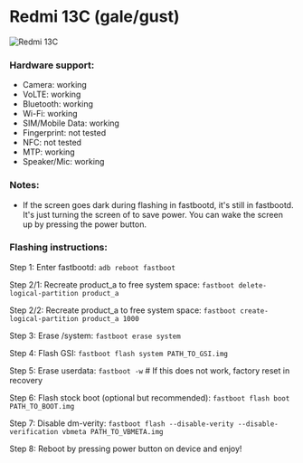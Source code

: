 # Redmi 13C (gale/gust)
![Redmi 13C](https://fdn2.gsmarena.com/vv/bigpic/xiaomi-redmi-13c.jpg)

### Hardware support:
- Camera: working
- VoLTE: working
- Bluetooth: working
- Wi-Fi: working
- SIM/Mobile Data: working
- Fingerprint: not tested
- NFC: not tested
- MTP: working
- Speaker/Mic: working

### Notes:
- If the screen goes dark during flashing in fastbootd, it's still in fastbootd. It's just turning the screen of to save power. You can wake the screen up by pressing the power button.

### Flashing instructions:

Step 1: Enter fastbootd: `adb reboot fastboot`

Step 2/1: Recreate product_a to free system space: `fastboot delete-logical-partition product_a`

Step 2/2: Recreate product_a to free system space: `fastboot create-logical-partition product_a 1000`

Step 3: Erase /system: `fastboot erase system`

Step 4: Flash GSI: `fastboot flash system PATH_TO_GSI.img`

Step 5: Erase userdata: `fastboot -w` # If this does not work, factory reset in recovery

Step 6: Flash stock boot (optional but recommended): `fastboot flash boot PATH_TO_BOOT.img`

Step 7: Disable dm-verity: `fastboot flash --disable-verity --disable-verification vbmeta PATH_TO_VBMETA.img`

Step 8: Reboot by pressing power button on device and enjoy!